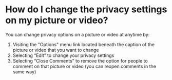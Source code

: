 # How do I change the privacy settings on my picture or video? 

You can change privacy options on a picture or video at anytime by:

1. Visiting the "Options" menu link located beneath the caption of the picture or video that you want to change
2. Selecting “Edit” to change your privacy settings
3. Selecting “Close Comments” to remove the option for people to comment on that picture or video (you can reopen comments in the same way)
